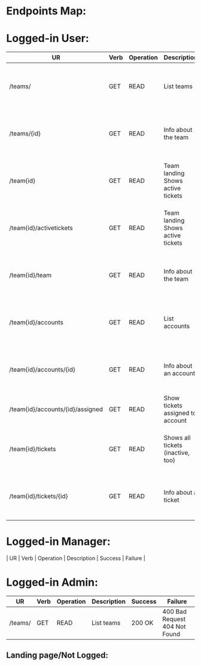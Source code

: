 # Endpoints Map:

# Logged-in User:

| UR | Verb | Operation | Description | Success | Failure
| --- | --- | --- | --- | --- | --- |
| /teams/ | GET | READ | List teams | 200 OK | 400 Bad Request<br>404 Not Found |
| /teams/{id} | GET | READ | Info about the team | 200 OK | 400 Bad Request<br>404 Not Found |
| /team{id} | GET | READ | Team landing<br> Shows active tickets | 200 OK | 400 Bad Request<br>404 Not Found |
| /team{id}/activetickets | GET | READ | Team landing<br> Shows active tickets | 200 OK | 400 Bad Request<br>404 Not Found |
| /team{id}/team | GET | READ | Info about the team | 200 OK | 400 Bad Request<br>404 Not Found |
| /team{id}/accounts | GET | READ | List accounts | 200 OK | 400 Bad Request<br>404 Not Found |
| /team{id}/accounts/{id} | GET | READ | Info about an account | 200 OK | 400 Bad Request<br>404 Not Found |
| /team{id}/accounts/{id}/assigned | GET | READ | Show tickets assigned to account | 200 OK |  |
| /team{id}/tickets |GET | READ | Shows all tickets (inactive, too) | 200 OK | 400 Bad Request<br>404 Not Found |
| /team{id}/tickets/{id} |GET | READ | Info about a ticket | 200 OK | 400 Bad Request<br>404 Not Found |



# Logged-in Manager:
| UR | Verb | Operation | Description | Success | Failure |

# Logged-in Admin:

| UR | Verb | Operation | Description | Success | Failure
| --- | --- | --- | --- | --- | --- |
| /teams/ | GET | READ | List teams | 200 OK | 400 Bad Request<br>404 Not Found |

## Landing page/Not Logged: 
